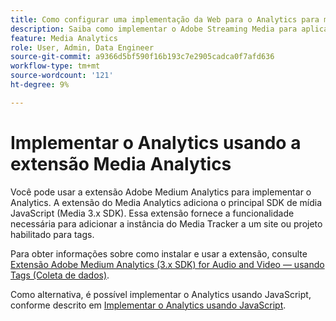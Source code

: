 ```yaml
---
title: Como configurar uma implementação da Web para o Analytics para mídia de streaming
description: Saiba como implementar o Adobe Streaming Media para aplicativos Web.
feature: Media Analytics
role: User, Admin, Data Engineer
source-git-commit: a9366d5bf590f16b193c7e2905cadca0f7afd636
workflow-type: tm+mt
source-wordcount: '121'
ht-degree: 9%

---
```


# Implementar o Analytics usando a extensão Media Analytics

Você pode usar a extensão Adobe Medium Analytics para implementar o Analytics. A extensão do Media Analytics adiciona o principal SDK de mídia JavaScript (Media 3.x SDK). Essa extensão fornece a funcionalidade necessária para adicionar a instância do Media Tracker a um site ou projeto habilitado para tags.

Para obter informações sobre como instalar e usar a extensão, consulte [Extensão Adobe Medium Analytics (3.x SDK) for Audio and Video — usando Tags (Coleta de dados)](https://experienceleague.adobe.com/docs/experience-platform/tags/extensions/adobe/media-analytics-3x/overview.html?lang=pt-BR).

Como alternativa, é possível implementar o Analytics usando JavaScript, conforme descrito em [Implementar o Analytics usando JavaScript](/help/implementation/media-sdk/setup/web-implementation.md).
